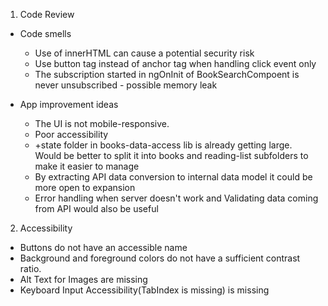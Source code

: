 1. Code Review

- Code smells

  - Use of innerHTML can cause a potential security risk
  - Use button tag instead of anchor tag when handling click event only
  - The subscription started in ngOnInit of BookSearchCompoent is never unsubscribed - possible memory leak

- App improvement ideas
  - The UI is not mobile-responsive.
  - Poor accessibility
  - +state folder in books-data-access lib is already getting large. Would be better to split it into books and reading-list subfolders to make it easier to manage
  - By extracting API data conversion to internal data model it could be more open to expansion
  - Error handling when server doesn't work and Validating data coming from API would also be useful

2. Accessibility

- Buttons do not have an accessible name
- Background and foreground colors do not have a sufficient contrast ratio.
- Alt Text for Images are missing
- Keyboard Input Accessibility(TabIndex is missing) is missing
